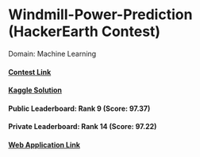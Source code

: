 # Windmill-Power-Prediction (HackerEarth Contest)

Domain: Machine Learning

#### [Contest Link](https://www.hackerearth.com/challenges/competitive/hackerearth-machine-learning-challenge-predict-windmill-power/machine-learning/predict-the-power-kwh-produced-from-the-windmills-8-f055f832/)

#### [Kaggle Solution](https://www.kaggle.com/code/mykeysid10/windmill-power-prediction)

#### Public Leaderboard: Rank 9 (Score: 97.37)
#### Private Leaderboard: Rank 14 (Score: 97.22)

#### [Web Application Link](https://mykeysid10.shinyapps.io/windmill-power-prediction/)
